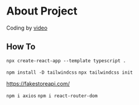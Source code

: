 # About Project

Coding by [video](https://youtu.be/OJ16BaPC6VI)

## How To

`npx create-react-app --template typescript .`

`npm install -D tailwindcss`
`npx tailwindcss init`

https://fakestoreapi.com/

`npm i axios`
`npm i react-router-dom`
